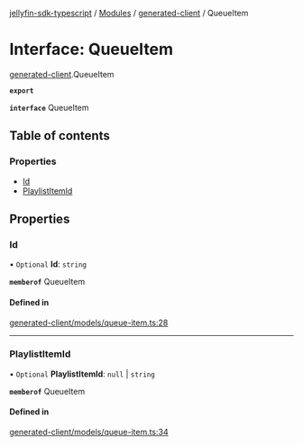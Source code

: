 [jellyfin-sdk-typescript](../README.md) / [Modules](../modules.md) / [generated-client](../modules/generated_client.md) / QueueItem

# Interface: QueueItem

[generated-client](../modules/generated_client.md).QueueItem

**`export`**

**`interface`** QueueItem

## Table of contents

### Properties

- [Id](generated_client.QueueItem.md#id)
- [PlaylistItemId](generated_client.QueueItem.md#playlistitemid)

## Properties

### Id

• `Optional` **Id**: `string`

**`memberof`** QueueItem

#### Defined in

[generated-client/models/queue-item.ts:28](https://github.com/thornbill/jellyfin-sdk-typescript/blob/46678c1/src/generated-client/models/queue-item.ts#L28)

___

### PlaylistItemId

• `Optional` **PlaylistItemId**: ``null`` \| `string`

**`memberof`** QueueItem

#### Defined in

[generated-client/models/queue-item.ts:34](https://github.com/thornbill/jellyfin-sdk-typescript/blob/46678c1/src/generated-client/models/queue-item.ts#L34)
